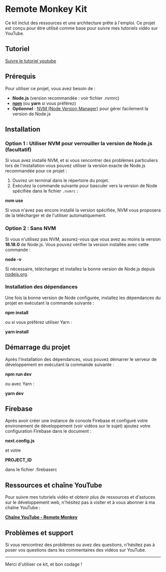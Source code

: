 # Remote Monkey Kit

Ce kit inclut des ressources et une architecture prête à l'emploi.
Ce projet est conçu pour être utilisé comme base pour suivre mes tutoriels vidéo sur YouTube.

## Tutoriel

[Suivre le tutoriel youtube](https://www.youtube.com/watch?v=2ehqBu_dDsk)

## Prérequis

Pour utiliser ce projet, vous avez besoin de :

-   **Node.js** (version recommandée : voir fichier .nvmrc)
-   [**npm**](https://www.npmjs.com/) (ou **yarn** si vous préférez)
-   **Optionnel** : [NVM (Node Version Manager)](https://github.com/nvm-sh/nvm) pour gérer facilement la version de Node.js

## Installation

### Option 1 : Utiliser NVM pour verrouiller la version de Node.js (facultatif)

Si vous avez installé NVM, et si vous rencontrer des problèmes particuliers lors de l'installation vous pouvez utiliser la version exacte de Node.js recommandée pour ce projet :

1. Ouvrez un terminal dans le répertoire du projet.
2. Exécutez la commande suivante pour basculer vers la version de Node spécifiée dans le fichier `.nvmrc` :

**nvm use**

Si vous n'avez pas encore installé la version spécifiée, NVM vous proposera de la télécharger et de l'utiliser automatiquement.

### Option 2 : Sans NVM

Si vous n'utilisez pas NVM, assurez-vous que vous avez au moins la version **18.18.0** de Node.js. Vous pouvez vérifier la version installée avec cette commande :

**node -v**

Si nécessaire, téléchargez et installez la bonne version de Node.js depuis [nodejs.org](https://nodejs.org/).

### Installation des dépendances

Une fois la bonne version de Node configurée, installez les dépendances du projet en exécutant la commande suivante :

**npm install**

ou si vous préférez utiliser Yarn :

**yarn install**

## Démarrage du projet

Après l'installation des dépendances, vous pouvez démarrer le serveur de développement en exécutant la commande suivante :

**npm run dev**

ou avec Yarn :

**yarn dev**

## Firebase

Après avoir créer une instance de console Firebase et configuré votre environement de développement (voir vidéos sur le sujet) ajoutez votre configuration Firebase dans le document :

**next.config.js**

et votre

**PROJECT_ID**

dans le fichier .firebaserc

## Ressources et chaîne YouTube

Pour suivre mes tutoriels vidéo et obtenir plus de ressources et d'astuces sur le développement web, n'hésitez pas à visiter et à vous abonner à ma chaîne YouTube :

[**Chaîne YouTube - Remote Monkey**](https://www.youtube.com/channel/UC-es2x_tfihhkcNlaPQiFPg)

## Problèmes et support

Si vous rencontrez des problèmes ou avez des questions, n'hésitez pas à poser vos questions dans les commentaires des vidéos sur YouTube.

---

Merci d'utiliser ce kit, et bon codage !

